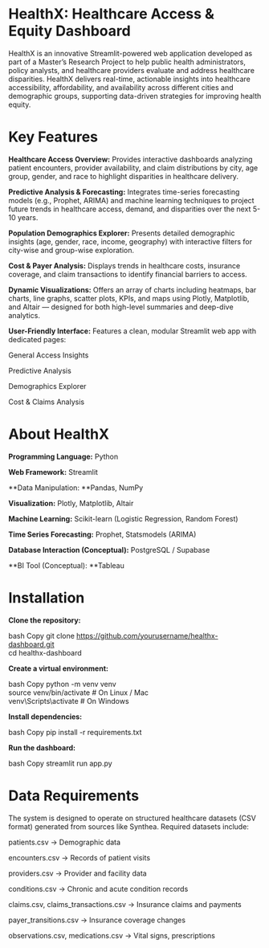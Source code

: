 # HealthX: Healthcare Access & Equity Dashboard
HealthX is an innovative Streamlit-powered web application developed as part of a Master’s Research Project to help public health administrators, policy analysts, and healthcare providers evaluate and address healthcare disparities. HealthX delivers real-time, actionable insights into healthcare accessibility, affordability, and availability across different cities and demographic groups, supporting data-driven strategies for improving health equity.

# Key Features
**Healthcare Access Overview:** Provides interactive dashboards analyzing patient encounters, provider availability, and claim distributions by city, age group, gender, and race to highlight disparities in healthcare delivery.

**Predictive Analysis & Forecasting:** Integrates time-series forecasting models (e.g., Prophet, ARIMA) and machine learning techniques to project future trends in healthcare access, demand, and disparities over the next 5-10 years.

**Population Demographics Explorer:** Presents detailed demographic insights (age, gender, race, income, geography) with interactive filters for city-wise and group-wise exploration.

**Cost & Payer Analysis:** Displays trends in healthcare costs, insurance coverage, and claim transactions to identify financial barriers to access.

**Dynamic Visualizations:** Offers an array of charts including heatmaps, bar charts, line graphs, scatter plots, KPIs, and maps using Plotly, Matplotlib, and Altair — designed for both high-level summaries and deep-dive analytics.

**User-Friendly Interface:** Features a clean, modular Streamlit web app with dedicated pages:

  General Access Insights
  
  Predictive Analysis
  
  Demographics Explorer
  
  Cost & Claims Analysis

# About HealthX

**Programming Language:** Python

**Web Framework:** Streamlit

**Data Manipulation: **Pandas, NumPy

**Visualization:** Plotly, Matplotlib, Altair

**Machine Learning:** Scikit-learn (Logistic Regression, Random Forest)

**Time Series Forecasting:** Prophet, Statsmodels (ARIMA)

**Database Interaction (Conceptual):** PostgreSQL / Supabase

**BI Tool (Conceptual): **Tableau

# Installation
**Clone the repository:**

bash
Copy
git clone https://github.com/yourusername/healthx-dashboard.git  
cd healthx-dashboard  

**Create a virtual environment:**

bash
Copy
python -m venv venv  
source venv/bin/activate  # On Linux / Mac  
venv\Scripts\activate     # On Windows  

**Install dependencies:**

bash
Copy
pip install -r requirements.txt  

**Run the dashboard:**

bash
Copy
streamlit run app.py 

# Data Requirements

The system is designed to operate on structured healthcare datasets (CSV format) generated from sources like Synthea. Required datasets include:

  patients.csv → Demographic data
  
  encounters.csv → Records of patient visits
  
  providers.csv → Provider and facility data
  
  conditions.csv → Chronic and acute condition records
  
  claims.csv, claims_transactions.csv → Insurance claims and payments
  
  payer_transitions.csv → Insurance coverage changes
  
  observations.csv, medications.csv → Vital signs, prescriptions


